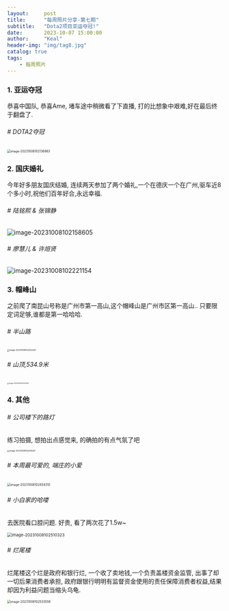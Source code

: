 ```yaml
---
layout:     post
title:      "每周照片分享-第七期"
subtitle:   "Dota2项目亚运夺冠!"
date:       2023-10-07 15:00:00
author:     "Keal"
header-img: "img/tag8.jpg"
catalog: true
tags:
    - 每周照片
---
```


### 1. 亚运夺冠

恭喜中国队, 恭喜Ame, 堵车途中稍微看了下直播, 打的比想象中艰难,好在最后终于翻盘了.

###### # DOTA2夺冠

<img src="https://raw.githubusercontent.com/kneed/typora_img_respository/main/typora/202310081021418.png" alt="image-20231008102136983" style="zoom:50%;" />

### 2. 国庆婚礼

今年好多朋友国庆结婚, 连续两天参加了两个婚礼,一个在德庆一个在广州,驱车近8个多小时,祝他们百年好合,永远幸福.

###### # 陆铭熙 & 张锦静

![image-20231008102158605](https://raw.githubusercontent.com/kneed/typora_img_respository/main/typora/202310081022552.png)

###### # 廖慧儿 & 许烜贤

![image-20231008102221154](https://raw.githubusercontent.com/kneed/typora_img_respository/main/typora/202310081022873.png)



### 3. 帽峰山

之前爬了南昆山号称是广州市第一高山,这个帽峰山是广州市区第一高山.. 只要限定词足够,谁都是第一哈哈哈.

###### # 半山路

<img src="https://raw.githubusercontent.com/kneed/typora_img_respository/main/typora/202310081024086.png" alt="image-20231008102252430" style="zoom:33%;" />

###### # 山顶,534.9米

<img src="https://raw.githubusercontent.com/kneed/typora_img_respository/main/typora/202310081024665.png" alt="image-20231008102312786" style="zoom:25%;" />

### 4. 其他

###### # 公司楼下的路灯

练习拍摄, 想拍出点感觉来, 的确拍的有点气氛了吧

<img src="https://raw.githubusercontent.com/kneed/typora_img_respository/main/typora/202310081024521.png" alt="image-20231008102435261" style="zoom:33%;" />

###### # 本周最可爱的, 端庄的小爱

<img src="/Users/keal/Library/Application%20Support/typora-user-images/image-20231008102454310.png" alt="image-20231008102454310" style="zoom:50%;" />

###### # 小白家的哈喽

去医院看口腔问题. 好贵, 看了两次花了1.5w~

<img src="https://raw.githubusercontent.com/kneed/typora_img_respository/main/typora/202310081025542.png" alt="image-20231008102510323" style="zoom: 67%;" />

###### # 烂尾楼

烂尾楼这个烂是政府和银行烂, 一个收了卖地钱,一个负责盖楼资金监管, 出事了却一切后果消费者承担, 政府跟银行明明有监督资金使用的责任保障消费者权益,结果却因为利益问题当缩头乌龟.

<img src="https://raw.githubusercontent.com/kneed/typora_img_respository/main/typora/202310081025329.png" alt="image-20231008102533559" style="zoom:50%;" />